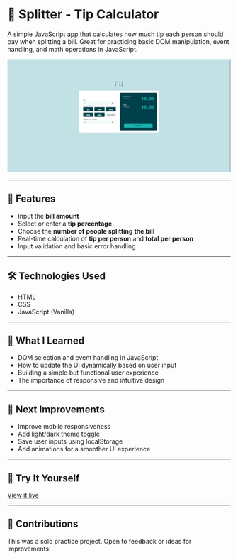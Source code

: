 # 💸 Splitter - Tip Calculator

A simple JavaScript app that calculates how much tip each person should pay when splitting a bill. Great for practicing basic DOM manipulation, event handling, and math operations in JavaScript.

![screenshot](https://raw.githubusercontent.com/GuyNamedEJ/GuyNamedEJ/main/splitter-prev.gif)

---

## 📌 Features

- Input the **bill amount**
- Select or enter a **tip percentage**
- Choose the **number of people splitting the bill**
- Real-time calculation of **tip per person** and **total per person**
- Input validation and basic error handling

---

## 🛠️ Technologies Used

- HTML
- CSS
- JavaScript (Vanilla)

---

## 🚀 What I Learned

- DOM selection and event handling in JavaScript
- How to update the UI dynamically based on user input
- Building a simple but functional user experience
- The importance of responsive and intuitive design

---

## 🧠 Next Improvements

- Improve mobile responsiveness
- Add light/dark theme toggle
- Save user inputs using localStorage
- Add animations for a smoother UI experience

---

## 🧪 Try It Yourself

[View it live](https://tip-calculator-app-main-jade.vercel.app/) <!-- (Add link if deployed with GitHub Pages) -->

---

## 🤝 Contributions

This was a solo practice project. Open to feedback or ideas for improvements!



